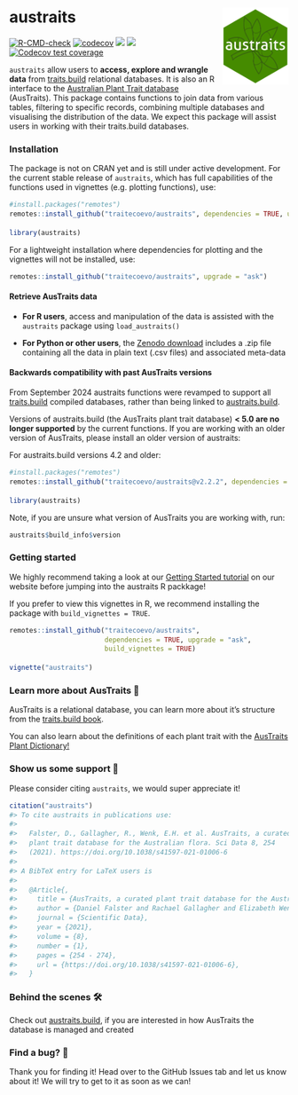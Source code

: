 
<!-- README.md is generated from README.Rmd. Please edit that file -->

# austraits <img src="man/figures/austraits_hex.png" align="right" alt="" width="120" />

<!-- badges: start -->

[![R-CMD-check](https://github.com/traitecoevo/austraits/actions/workflows/R-CMD-check.yml/badge.svg)](https://github.com/traitecoevo/austraits/actions/workflows/R-CMD-check.yml)
[![codecov](https://codecov.io/gh/traitecoevo/austraits/branch/master/graph/badge.svg?token=JT1M0AMZ44)](https://codecov.io/gh/traitecoevo/austraits)
[![](https://img.shields.io/badge/doi-10.1038/s41597--021--01006--6-blue.svg)](https://doi.org/10.1038/s41597-021-01006-6)
[![](https://img.shields.io/badge/lifecycle-stable-brightgreen.svg)](https://lifecycle.r-lib.org/articles/stages.html#stable)
[![Codecov test
coverage](https://codecov.io/gh/traitecoevo/austraits/branch/master/graph/badge.svg)](https://app.codecov.io/gh/traitecoevo/austraits?branch=master)
<!-- badges: end -->

`austraits` allow users to **access, explore and wrangle data** from
[traits.build](https://github.com/traitecoevo/traits.build) relational
databases. It is also an R interface to the [Australian Plant Trait
database](https://austraits.org/) (AusTraits). This package contains
functions to join data from various tables, filtering to specific
records, combining multiple databases and visualising the distribution
of the data. We expect this package will assist users in working with
their traits.build databases.

### Installation

The package is not on CRAN yet and is still under active development.
For the current stable release of `austraits`, which has full
capabilities of the functions used in vignettes (e.g. plotting
functions), use:

``` r
#install.packages("remotes")
remotes::install_github("traitecoevo/austraits", dependencies = TRUE, upgrade = "ask")

library(austraits) 
```

For a lightweight installation where dependencies for plotting and the
vignettes will not be installed, use:

``` r
remotes::install_github("traitecoevo/austraits", upgrade = "ask")
```

#### Retrieve AusTraits data

- **For R users**, access and manipulation of the data is assisted with
  the `austraits` package using `load_austraits()`

- **For Python or other users**, the [Zenodo
  download](https://zenodo.org/record/5112001#collapseTwo) includes a
  .zip file containing all the data in plain text (.csv files) and
  associated meta-data

#### Backwards compatibility with past AusTraits versions

From September 2024 austraits functions were revamped to support all
[traits.build](https://github.com/traitecoevo/traits.build) compiled
databases, rather than being linked to
[austraits.build](https://github.com/traitecoevo/austraits.build).

Versions of austraits.build (the AusTraits plant trait database) **\<
5.0 are no longer supported** by the current functions. If you are
working with an older version of AusTraits, please install an older
version of austraits:

For austraits.build versions 4.2 and older:

``` r
#install.packages("remotes")
remotes::install_github("traitecoevo/austraits@v2.2.2", dependencies = TRUE, upgrade = "ask")

library(austraits)
```

Note, if you are unsure what version of AusTraits you are working with,
run:

``` r
austraits$build_info$version
```

### Getting started

We highly recommend taking a look at our [Getting Started
tutorial](https://traitecoevo.github.io/austraits/) on our website
before jumping into the austraits R packkage!

If you prefer to view this vignettes in R, we recommend installing the
package with `build_vignettes = TRUE`.

``` r
remotes::install_github("traitecoevo/austraits", 
                        dependencies = TRUE, upgrade = "ask", 
                        build_vignettes = TRUE)

vignette("austraits")
```

### Learn more about AusTraits 👀

AusTraits is a relational database, you can learn more about it’s
structure from the [traits.build
book](https://traitecoevo.github.io/traits.build-book/AusTraits_tutorial.html).

You can also learn about the definitions of each plant trait with the
[AusTraits Plant
Dictionary!](https://traitecoevo.github.io/austraits/articles/dictionary.html)

### Show us some support 💚

Please consider citing `austraits`, we would super appreciate it!

``` r
citation("austraits")
#> To cite austraits in publications use:
#> 
#>   Falster, D., Gallagher, R., Wenk, E.H. et al. AusTraits, a curated
#>   plant trait database for the Australian flora. Sci Data 8, 254
#>   (2021). https://doi.org/10.1038/s41597-021-01006-6
#> 
#> A BibTeX entry for LaTeX users is
#> 
#>   @Article{,
#>     title = {AusTraits, a curated plant trait database for the Australian flora},
#>     author = {Daniel Falster and Rachael Gallagher and Elizabeth Wenk et al.},
#>     journal = {Scientific Data},
#>     year = {2021},
#>     volume = {8},
#>     number = {1},
#>     pages = {254 - 274},
#>     url = {https://doi.org/10.1038/s41597-021-01006-6},
#>   }
```

### Behind the scenes 🛠

Check out
[austraits.build](http://traitecoevo.github.io/austraits.build/), if you
are interested in how AusTraits the database is managed and created

### Find a bug? 🐛

Thank you for finding it! Head over to the GitHub Issues tab and let us
know about it! We will try to get to it as soon as we can!
